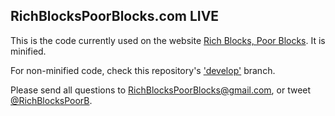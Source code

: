 ## RichBlocksPoorBlocks.com LIVE ##

This is the code currently used on the website [Rich Blocks, Poor Blocks](http://www.RichBlocksPoorBlocks.com). It is minified.

For non-minified code, check this repository's ['develop'](https://github.com/myprogprojects/RichBlocksPoorBlocks/tree/develop) branch.

Please send all questions to RichBlocksPoorBlocks@gmail.com, or tweet [@RichBlocksPoorB](http://www.Twitter.com/RichBlocksPoorB).